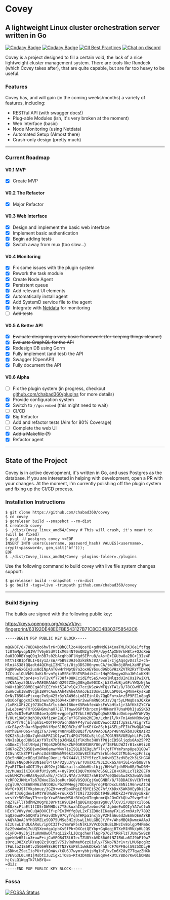 # Covey

## A lightweight Linux cluster orchestration server written in Go

[![Codacy Badge](https://app.codacy.com/project/badge/Grade/b6e797a0fb5a498199b2a2d3ae494c82)](https://www.codacy.com/manual/chabad360/covey?utm_source=github.com&amp;utm_medium=referral&amp;utm_content=chabad360/covey&amp;utm_campaign=Badge_Grade)
[![Codacy Badge](https://app.codacy.com/project/badge/Coverage/b6e797a0fb5a498199b2a2d3ae494c82)](https://www.codacy.com/manual/chabad360/covey?utm_source=github.com&utm_medium=referral&utm_content=chabad360/covey&utm_campaign=Badge_Coverage)
[![CII Best Practices](https://bestpractices.coreinfrastructure.org/projects/4095/badge)](https://bestpractices.coreinfrastructure.org/projects/4095)
[![Chat on discord](https://img.shields.io/discord/727820939013783582?logo=discord&logoColor=white)](https://discord.gg/kWXPrWg)

Covey is a project designed to fill a certain void, the lack of a nice lightweight cluster management system.
There are tools like Rundeck (which Covey takes after), that are quite capable, but are far too heavy to be useful.

### Features

Covey has, and will gain (in the coming weeks/months) a variety of features, including:

* RESTful API (with swagger docs!)
* Plug-able Modules (ish, it's very broken at the moment)
* Web Interface (basic)
* Node Monitoring (using Netdata)
* Automated Setup (Almost there)
* Crash-only design (pretty much)

---

### Current Roadmap

#### V0.1 MVP

* [x] Create MVP

#### V0.2 The Refactor

* [x] Major Refactor

#### V0.3 Web Interface

* [x] Design and implement the basic web interface
* [x] Implement basic authentication
* [x] Begin adding tests
* [x] Switch away from mux (too slow...)

#### V0.4 Monitoring

* [x] Fix some issues with the plugin system
* [x] Rework the task module
* [x] Create Node Agent
* [x] Persistent queue
* [x] Add relevant UI elements
* [x] Automatically install agent
* [x] Add SystemD service file to the agent
* [x] Integrate with [Netdata](https://github.com/netdata/netdata) for monitoring
* [ ] ~~Add tests~~

#### V0.5 A Better API

* [x] ~~Evaluate designing a very basic framework (for keeping things cleaner)~~
* [x] ~~Evaluate GraphQL for the API~~
* [x] Redesign DB using Gorm
* [x] Fully implement (and test) the API
* [x] Swagger (OpenAPI)
* [x] Fully document the API

#### V0.6 Alpha

* [ ] Fix the plugin system (in progress, checkout [github.com/chabad360/plugins](https://github.com/chabad360/plugins)
  for more details)
* [x] Provide configuration system
* [x] Switch to `//go:embed` (this might need to wait)
* [ ] CI/CD
* [x] Big Refactor
* [ ] Add and refactor tests (Aim for 80% Coverage)
* [ ] Complete the web UI
* [x] ~~Add a Makefile (?)~~
* [x] Refactor agent

---

## State of the Project

Covey is in active development, it's written in Go, and uses Postgres as the database. If you are interested in helping
with development, open a PR with your changes. At the moment, I'm currently polishing off the plugin system and fixing
up the CI/CD process.

### Installation Instructions

```console
$ git clone https://github.com/chabad360/covey
$ cd covey
$ goreleser build --snapshot --rm-dist
$ createdb covey
$ ./dist/Covey_linux_amd64/Covey # This will crash, it's meant to (will be fixed)
$ psql -U postgres covey <<EOF
INSERT INTO users(username, password_hash) VALUES(<username>, crypt(<password>, gen_salt('bf')));
EOF
$ ./dist/Covey_linux_amd64/Covey -plugins-folder=./plugins
```

Use the following command to build covey with live file system changes support:

```shell
$ goreleaser build --snapshot --rm-dist
$ go build -tags=live -trimpath github.com/chabad360/covey
```

--- 

### Build Signing

The builds are signed with the following public key:

https://keys.openpgp.org/vks/v1/by-fingerprint/63192DE48E0FBE543127B71C8CD4B302F58542C6

```
-----BEGIN PGP PUBLIC KEY BLOCK-----

mQGNBF/8/78BDADo6hwlrKrBBhQCl2o4HQosYB+gdMMdG14ioaTMLRXJ6e1ftfqg
tz0TmMpvqpNIW/fV6yWzdVtIxMG54NT0mQN2gToVV/Upy4ApXN9rkH8tx+QJoXeW
8u0IOORBYogQ9qJn3B7s02bAcghbOFlNgdSEPru8/aAs+E+IGUbw8a2BG+13Iz4F
NttYIRB1pfBLI+Qsy1Z/sW/P6B92UHJ6Qxk8kNJ83/5wnl/IjgAqsgvDszlz+ch+
Hlni4S38tQQadtd4QCHqLI3MCTci/8tp3DSJ06nynuCA/tmJ8m3j8RmLXaHFjRwc
RqOW9wGxGIy2us8dINpAnTGwHrhMptB7a2oxAEY6sud9GbGVHzXZVTR2RYfTDwXG
ICCsuxlOUVbMLOxKiRrvnYgiaMSRcfBhTVRbdikCir1HqPO6vgymXhaJWh1xKXHt
rmUBmI7n3pr4s+x7vTIvXfT738f+08KCcidEftSe5/wxolMlqzdUInCOsIPwiXYL
uVK5Aaya5QLUvvMAEQEAAbQhQ292ZXkgQ0kgQm90IDxjb3ZleUBjaGFiYWQzNjAu
bWU+iQHSBBMBCgA8FiEEYxkt5I4PvlQxJ7ccjNSzAvWFQsYFAl/8/78CGwMFCQPC
ZwAECwkIBwQVCgkIBRYCAwEAAh4BAheAAAoJEIzUswL1hULGP00L+gMnm+kyskuD
O+NsT8504ePtxxqc7m9p425r3yYAW96sLm8IEinlGs7QgDFn+xA+z5P9PZ1n8pq5
wBxOoTgpgxmZkNUinwvhDy36Dv4xCHMr6r2wwFmRNOptJsVJqr5yLMWqDsaJQXkA
/1xRKiXPi2Cj973bCRxAYtusdnkI86o+X5RmkfexWksFnVaHtxljr3AYKktZYCYW
IwLe3sAghTXrDSGHGmuhaX7JElTfmwwO6PfXbrpcmj4MKHmrX7UnaM0hIjuSSK63
jUZu0cDIwEaRS3B4oe3pGVh+vgpefp2TYbLtHQVDpOqDuK8NhidOmLepwWYAHVOy
f/OUr19WQj9gh3OyXNfizAnZuEcFeY7GTsNo2MEJn/LxhnIl/k+Tn14oNNR9w9qJ
nNlXPfr9cjblnpk5L+OQTFPQVacnQhWFP4y7udvWmDVewoCU21fJpSsL/8igrYtx
zXcEAyzZnOar6QpqMhVtMydS1BQDRCh/dFfeKEtXe8Sjhj4SELpFEIkCMwQQAQoA
HRYhBEvPO6S+n8gZTG/3vApr48nNSkb0BQJf/QAPAAoJEApr48nNSkb0J0kQAIRz
92K2k5iJeDDx7qhh4kPRI1O1yaCTi4PQ4T98CuBjtCg17QGl95RVUEUphLtPs2Vk
YNvIsBLgdJUNSLW/f9TzX7bjpJ6MGLEjflKdho3HOYfP8jcID5Gljqds0Ao25PPZ
uGDmxCjfoIl9HpAjTRQoS2WQtVqkZkF0GRSM3BRY0GyVfIBFkUJWZIrB1xsH9izO
SH67oZZY3D5D1wmd4m0emwnW4y7isISQLD3E9gLhf7l+/gfTVYmPsnp8pe31GOwT
ICGvnXtkZTP7iwFnzUdE4UWm5V96kIzO3Wv8Ch8uYY5rhLe5sC2fML6i+qzFnlcq
Q3c5nN8CpcBEgd1NRkgCOenLjfN7X44VLJ37Y5fzz7UeOvN3I3zdVBz2h3LSHGG8
1hkmvFNGpUFk8UN1eslPTCR4V2yu3ryvErTUnsXC793LzuxaS/m4iGi+SwbUBvTG
PyaRITNmfoGOTJ5yi4K92vj200akailsuXWoHUslbjj/HHHwYjdhRMo0B/9uD6M+
3z/MuWsiiKIGKHRfUYiyoME++8y7BtOIDQU7mXNW7oS5GL2E8+K6RLLcT1kZ8EF9
wzhUMK2YoHRASNyoUlvNc//Cht3vNYA/JrR8I7rAH1DV7q0QGdoAwJK5Zwa5VdmG
YzRFO2JKMivTp67EWoeZGsIoeRurBG8V8SQUCgjKuQGNBF/8/78BDAC6vVCbTrtQ
gCglU9/cBE6EH96zhNtOBzuPbzSWHegj7ODswcByrdgFQnDxcL86Ni196nvsAtJd
WvYG+0JSlTVkpbnuz/3GZ9+wrzRboXMgiEfBYEiS2G7hf/XbDxX5WK8HEyBkiJIa
wiAhtJs6gdewIeMtYWlNwGb+ruuXK5frI9i7320d5bt94Bu9kDkZ3+YWvByxBxEr
wrstY+5GHRuyT9+ecQeYcw6RheqWS0rBfnQeUTegbcmrQkJOvOYkQLw7Svqe5btf
nqZTEFllTbdhMZm0gYD38rHtCH9UID4lgB0EXspqos9gUuyllOVJi/UQpYx1l6oE
D8OzkcPtaEt1fCD5rDWNHDsi7Y8dkuxhICqoYzwbmsRWfJgbAeEwOQIyYA7xCtw5
HIcYCVOVyVoCuQA8OXCIf+pPEvIWffg0yL2xF1ZD0oIIKamyFXLuSrm9AzP/7892
SqQz6wnMxbUQNfalPeavdXNy97CyfrqaTHRpa1nxjSyPZMlm6u6dZwEAEQEAAYkB
vAQYAQoAJhYhBGMZLeSOD75UMSe3HIzUswL1hULGBQJf/P+/AhsMBQkDwmcAAAoJ
EIzUswL1hULGARoL/ipOC33T+zYmYWF5sNlKLXVVcDQc8uBLDHzIv8olgpM4Pm6c
Bz2SwWo0m17uUQ5Xeodga1pbXsSfPb+DXCeiQEYbp+GqOqqjBTXeM1HRN/pHUJQS
oiyPQ+9yJbjItuKmW0wDlYaqi12xlLJQcgchenTl6pPp762TtRRFlzTJUm/5wSzK
gpekNv6Sliu3+owF+ijCuVPO84T8t6IecTZU8YrAVD36A0fNZ1BWLa6IJ9bF19w7
z0rqL08ZXzlRYeg8ZcjKxp5V75IvRuhmeM6zz8iuly/T5Np7N3r1vr/LMU6pcgRz
7FWLloZ1E6Rtv2SG6H98sHQTTN2YkmP8lIwWkDDke54hUrCF7GPF8olS925XDLyH
aSDKwiZSeiIioPU+fyXQnWv/tGU6J7wym+ybbjsMg1bT/kvIn6X28yZ7TqwzZHXk
2VEVG3L0L4R1jMsbtIJu2igx1TO8S+RtH3D4OEYsa8q8v4kUtLYBDo7Kw0ibOMBs
hjCsLQ1WqqTk7lkBYQ==
=d1Jz
-----END PGP PUBLIC KEY BLOCK-----
```

### Fossa

[![FOSSA Status](https://app.fossa.com/api/projects/custom%2B10111%2Fgithub.com%2Fchabad360%2Fcovey.svg?type=large)](https://app.fossa.com/projects/custom%2B10111%2Fgithub.com%2Fchabad360%2Fcovey?ref=badge_large)